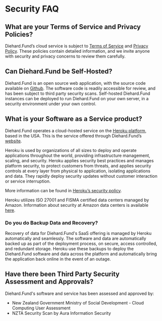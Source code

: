 # Security FAQ

## What are your Terms of Service and Privacy Policies?
Diehard.Fund’s cloud service is subject to [Terms of Service](https://loomio.gitbooks.io/manual/content/en/terms_of_service.html) and [Privacy Policy](https://loomio.gitbooks.io/manual/content/en/privacy_policy.html). These policies contain detailed information, and we invite anyone with security and privacy concerns to review them carefully.

## Can Diehard.Fund be Self-Hosted?
Diehard.Fund is an open source web application, with the source code available on [Github](https://github.com/loomio/loomio "opens in new tab"). The software code is readily accessible for review, and has been subject to third party security scans. Self-hosted Diehard.Fund instances can be deployed to run Diehard.Fund on your own server, in a  security environment under your own control.

## What is your Software as a Service product?
Diehard.Fund operates a cloud-hosted service on the [Heroku platform](https://www.heroku.com/about "opens in new tab"), based in the USA. This is the service offered through Diehard.Fund’s [website](https://www.loomio.org/ "opens in new tab").

Heroku is used by organizations of all sizes to deploy and operate applications throughout the world, providing infrastructure management, scaling, and security. Heroku applies security best practices and manages platform security, to protect customers from threats, and applies security controls at every layer from physical to application, isolating applications and data. They rapidly deploy security updates without customer interaction or service interruption. 

More information can be found in [Heroku’s security policy](https://www.heroku.com/policy/security "opens in new tab").

Heroku utilizes ISO 27001 and FISMA certified data centers managed by Amazon. Information about security at Amazon data centers is available [here](https://aws.amazon.com/security/ "opens in new tab").

### Do you do Backup Data and Recovery?
Recovery of data for Diehard.Fund's SaaS offering is managed by Heroku automatically and seamlessly. The software and data are automatically backed up as part of the deployment process, on secure, access controlled, and redundant storage.  Heroku use these backups to deploy the Diehard.Fund software and data across the platform and automatically bring the application back online in the event of an outage.

## Have there been Third Party Security Assessment and Approvals?
Diehard.Fund's software and service has been assessed and approved by:

* New Zealand Government Ministry of Social Development - Cloud Computing User Assessment
* NZTA Security Scan by Aura Information Security





